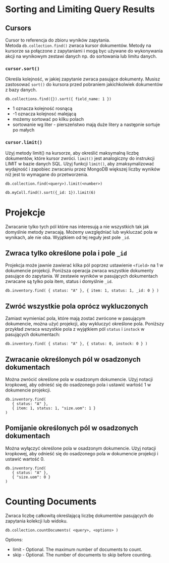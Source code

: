 # Sorting and Limiting Query Results

## Cursors

Cursor to referencja do zbioru wyników zapytania.\
Metoda `db.collection.find()` zwraca kursor dokumentów.
Metody na kursorze sa połączone z zapytaniami i mogą byc używane do wykonywania
akcji na wynikowym zestawi danych np. do sortowania lub limitu danych.

### `cursor.sort()`
Określa kolejność, w jakiej zapytanie zwraca pasujące dokumenty. Musisz zastosować `sort()` do kursora przed pobraniem 
jakichkolwiek dokumentów z bazy danych.

```mongodb-json
db.collections.find({}).sort({ field_name: 1 })
```
* 1 oznacza kolejność rosnącą
* -1 oznacza kolejnosć malejącą
* możemy sortować po kilku polach
* sortowanie wg liter - pierszeństwo mają duże litery a następnie sortuje po małych

### `cursor.limit()`

Użyj metody limit() na kursorze, aby określić maksymalną liczbę dokumentów, które kursor zwróci. 
`limit()` jest analogiczny do instrukcji LIMIT w bazie danych SQL.
Użyj funkcji `limit()`, aby zmaksymalizować wydajność i zapobiec zwracaniu przez MongoDB większej liczby 
wyników niż jest to wymagane do przetworzenia.

```mongodb-json
db.collection.find(<query>).limit(<number>)
```
```mongodb-json
db.myColl.find().sort({_id: 1}).limit(6)
```

# Projekcje

Zwracanie tylko tych pól które nas interesują a nie wszystkich tak jak domyślnie metody zwracają.
Możemy uwzględniać lub wykluczać pola w wynikach, ale nie oba. Wyjątkiem od tej reguły jest pole `_id`.

## Zwraca tylko określone pola i pole `_id`

Projekcja może jawnie zawierać kilka pól poprzez ustawienie `<field>` na 1 w dokumencie projekcji. 
Poniższa operacja zwraca wszystkie dokumenty pasujące do zapytania. 
W zestawie wyników w pasujących dokumentach zwracane są tylko pola item, status i domyślnie `_id`.
```mongodb-json
db.inventory.find( { status: "A" }, { item: 1, status: 1, _id: 0 } )
```

## Zwróć wszystkie pola oprócz wykluczonych

Zamiast wymieniać pola, które mają zostać zwrócone w pasującym dokumencie, 
można użyć projekcji, aby wykluczyć określone pola. 
Poniższy przykład zwraca wszystkie pola z wyjątkiem pól `status` i `instock` w pasujących dokumentach:
```mongodb-json
db.inventory.find( { status: "A" }, { status: 0, instock: 0 } )
```

## Zwracanie określonych pól w osadzonych dokumentach

Można zwrócić określone pola w osadzonym dokumencie. Użyj notacji kropkowej, 
aby odnieść się do osadzonego pola i ustawić wartość 1 w dokumencie projekcji.
```mongodb-json
db.inventory.find(
   { status: "A" },
   { item: 1, status: 1, "size.uom": 1 }
)
```

## Pomijanie określonych pól w osadzonych dokumentach

Można wyłączyć określone pola w osadzonym dokumencie. Użyj notacji kropkowej, aby odnieść się do osadzonego pola 
w dokumencie projekcji i ustawić wartość 0.

```mongodb-json
db.inventory.find(
   { status: "A" },
   { "size.uom": 0 }
)
```

# Counting Documents
Zwraca liczbę całkowitą określającą liczbę dokumentów pasujących do zapytania kolekcji lub widoku.

```mongodb-json
db.collection.countDocuments( <query>, <options> )
```

Options:
* limit - Optional. The maximum number of documents to count.
* skip - Optional. The number of documents to skip before counting.
